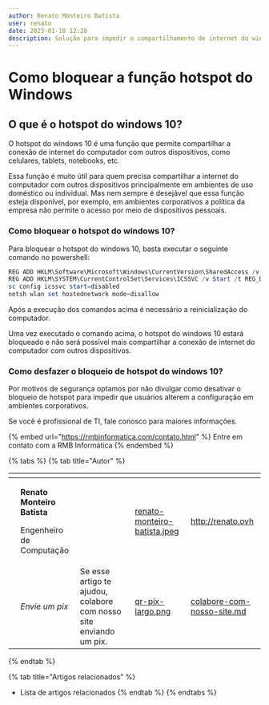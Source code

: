 ```yaml
---
author: Renato Monteiro Batista
user: renato
date: 2023-01-18 12:28
description: Solução para impedir o compartilhamento de internet do windows utilizando a função hotspot do windows 10. Comandos para bloqueio do compartilhamento hotspot no windows.
---
```


# Como bloquear a função hotspot do Windows

## O que é o hotspot do windows 10?

O hotspot do windows 10 é uma função que permite compartilhar a conexão de internet do computador com outros dispositivos, como celulares, tablets, notebooks, etc.

Essa função é muito útil para quem precisa compartilhar a internet do computador com outros dispositivos principalmente em ambientes de uso doméstico ou individual. Mas nem sempre é desejável que essa função esteja disponível, por exemplo, em ambientes corporativos a política da empresa não permite o acesso por meio de dispositivos pessoais.

### Como bloquear o hotspot do windows 10?

Para bloquear o hotspot do windows 10, basta executar o seguinte comando no powershell:

```powershell
REG ADD HKLM\Software\Microsoft\Windows\CurrentVersion\SharedAccess /v EnableRebootPersistConnection /d 4 /f
REG ADD HKLM\SYSTEM\CurrentControlSet\Services\ICSSVC /v Start /t REG_DWORD /d 4 /f
sc config icssvc start=disabled
netsh wlan set hostednetwork mode=disallow
```

Após a execução dos comandos acima é necessário a reinicialização do computador.

Uma vez executado o comando acima, o hotspot do windows 10 estará bloqueado e não será possível mais compartilhar a conexão de internet do computador com outros dispositivos.

### Como desfazer o bloqueio de hotspot do windows 10?

Por motivos de segurança optamos por não divulgar como desativar o bloqueio de hotspot para impedir que usuários alterem a configuração em ambientes corporativos.

Se você é profissional de TI, fale conosco para maiores informações.

{% embed url="https://rmbinformatica.com/contato.html" %}
Entre em contato com a RMB Informática
{% endembed %}

{% tabs %}
{% tab title="Autor" %}
<table data-card-size="large" data-view="cards"><thead><tr><th data-type="users" data-multiple></th><th></th><th></th><th data-hidden data-card-cover data-type="files"></th><th data-hidden data-card-target data-type="content-ref"></th></tr></thead><tbody><tr><td></td><td><p><strong>Renato Monteiro Batista</strong></p><p>Engenheiro de Computação</p></td><td></td><td><a href="../../.gitbook/assets/renato-monteiro-batista.jpeg">renato-monteiro-batista.jpeg</a></td><td><a href="http://renato.ovh">http://renato.ovh</a></td></tr><tr><td></td><td><em>Envie um pix</em></td><td>Se esse artigo te ajudou, colabore com nosso site enviando um pix.</td><td><a href="../../.gitbook/assets/qr-pix-largo.png">qr-pix-largo.png</a></td><td><a href="../../colabore-com-nosso-site.md">colabore-com-nosso-site.md</a></td></tr></tbody></table>
{% endtab %}

{% tab title="Artigos relacionados" %}
* Lista de artigos relacionados
{% endtab %}
{% endtabs %}
